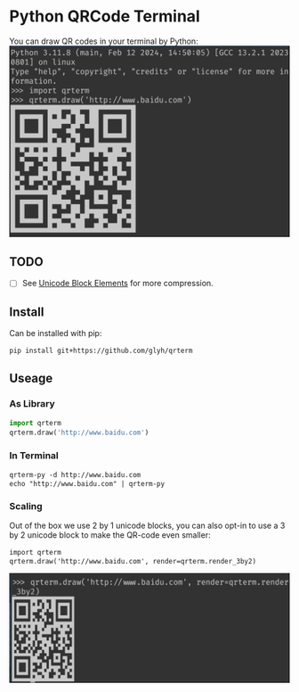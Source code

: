 # Python QRCode Terminal
You can draw QR codes in your terminal by Python:
![Py QrCode](./example/screenshot_2by1.png)

## TODO
- [ ] See [Unicode Block Elements](https://en.wikipedia.org/wiki/Block_Elements) for more compression.

## Install
Can be installed with pip:
``` shell
pip install git+https://github.com/glyh/qrterm
```

## Useage

### As Library
```python
import qrterm
qrterm.draw('http://www.baidu.com')
```

### In Terminal
``` shell
qrterm-py -d http://www.baidu.com
echo "http://www.baidu.com" | qrterm-py
```

### Scaling
Out of the box we use 2 by 1 unicode blocks, you can also opt-in to use a 3 by 2 unicode block to make the QR-code even smaller:

```
import qrterm
qrterm.draw('http://www.baidu.com', render=qrterm.render_3by2)
```

![Py QrCode](./example/screenshot_3by2.png)
